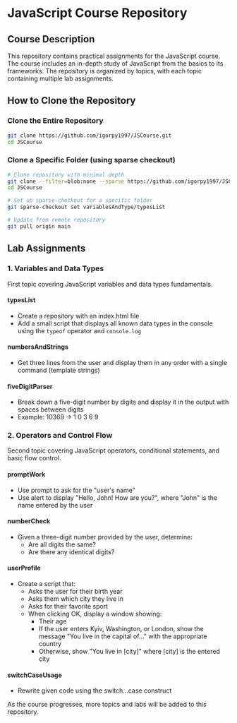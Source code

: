 # JavaScript Course Repository

## Course Description

This repository contains practical assignments for the JavaScript course. The course includes an in-depth study of JavaScript from the basics to its frameworks. The repository is organized by topics, with each topic containing multiple lab assignments.

## How to Clone the Repository

### Clone the Entire Repository

```bash
git clone https://github.com/igorpy1997/JSCourse.git
cd JSCourse
```

### Clone a Specific Folder (using sparse checkout)

```bash
# Clone repository with minimal depth
git clone --filter=blob:none --sparse https://github.com/igorpy1997/JSCourse.git
cd JSCourse

# Set up sparse-checkout for a specific folder
git sparse-checkout set variablesAndType/typesList

# Update from remote repository
git pull origin main
```

## Lab Assignments

### 1. Variables and Data Types

First topic covering JavaScript variables and data types fundamentals.

#### typesList
- Create a repository with an index.html file
- Add a small script that displays all known data types in the console using the `typeof` operator and `console.log`

#### numbersAndStrings
- Get three lines from the user and display them in any order with a single command (template strings)

#### fiveDigitParser
- Break down a five-digit number by digits and display it in the output with spaces between digits
- Example: 10369 → 1 0 3 6 9

### 2. Operators and Control Flow

Second topic covering JavaScript operators, conditional statements, and basic flow control.

#### promptWork
- Use prompt to ask for the "user's name"
- Use alert to display "Hello, John! How are you?", where "John" is the name entered by the user

#### numberCheck
- Given a three-digit number provided by the user, determine:
    - Are all digits the same?
    - Are there any identical digits?

#### userProfile
- Create a script that:
    - Asks the user for their birth year
    - Asks them which city they live in
    - Asks for their favorite sport
    - When clicking OK, display a window showing:
        - Their age
        - If the user enters Kyiv, Washington, or London, show the message "You live in the capital of..." with the appropriate country
        - Otherwise, show "You live in [city]" where [city] is the entered city

#### switchCaseUsage
- Rewrite given code using the switch...case construct

As the course progresses, more topics and labs will be added to this repository.